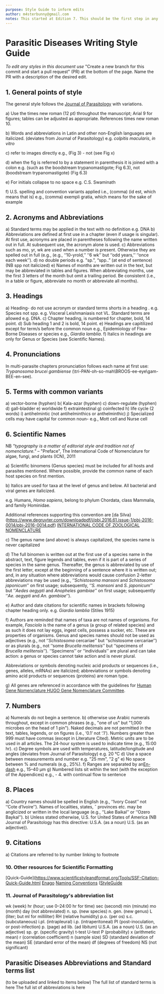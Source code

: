```yaml
---
purpose: Style Guide to inform edits
author: m4sterbunny@gmail.com
notes: This started at Edition 7. This should be the first step in any future editions- to be approved by all stakeholders. This goes hand in hand with standard terms and acronyms
---
```


# Parasitic Diseases Writing Style Guide

*To edit any styles in this document use* "Create a new branch for this commit and start a pull request" (PR) at the bottom of the page. Name the PR with a description of the desired edit. 

## 1. General points of style

The general style follows the [Journal of Parasitology](https://www.journalofparasitology.org/doi/pdf/10.1645/18-93) with variations.

a) Use the times new roman (12 pt) throughout the manuscript; Arial 9 for figures; tables can be adjusted as appropriate. References times new roman 10.

b) Words and abbreviations in Latin and other non-English languages are italicized. (deviates from Journal of Parasitology) e.g.  *colpitis macularis*, *in vitro*

c) refer to images directly e.g., (Fig 3) - not (see Fig x) 

d) when the fig is referred to by a statement in parenthesis it is joined with a colon e.g. (such as the boodstream trypanomastigote; Fig 6.3), not (boodstream trypanomastigote) (Fig 6.3)

e) For initials collapse to no space e.g. C.S. Swaminath 

f) U.S. spelling and convention variants applied i.e., (comma) (id est, which means that is)
e.g., (comma) exempli gratia, which means for the sake of example

## 2. Acronyms and Abbreviations

a) Standard terms may be applied in the text with no definition e.g. DNA
b) Abbreviations are defined at first use in a chapter (even if usage is singular). At first use, acronyms are placed in parentheses following the name written out in full. At subsequent use, the acronym alone is used. 
c) Abbreviations such as mo, yr, wk are used when a number is present. Otherwise they are spelled out in full (e.g., (e.g., ‘‘10-yrold,’’ ‘‘6 wk’’ but ‘‘odd years,’’ ‘‘once each week’’).
d) no double periods e.g. "sp.", “spp..” (at end of sentence) (NB spp not italicized)
e) Names of months are written out in the text, but may be abbreviated in tables and figures. When abbreviating months, use the first 3 letters of the month but omit a trailing period. Be consistent (i.e., in a table or figure, abbreviate no month or abbreviate all months).

## 3. Headings

a) Heading- do not use acronym or standard terms shorts in a heading .
e.g. Species not spp.
e.g. Visceral Leishmaniasis not VL.
Standard terms are allowed e.g. DNA.
c) Chapter heading, is numbered for chapter, bold, 14 point.
d) Sub heading 1 and 2 is bold, 14 point.
e) Headings are capitilized except for term/s before the common noun e.g., Epidemiology of Flea-Borne Diseases or species e.g., *Giardia lamblia*.
f) Italics in headings are only for Genus or Species (see Scientific Names).

## 4. Pronunciations

In multi-parasite chapters pronunciation follows each name at first use: *Trypanosoma brucei gambiense* (\tri-PAN-oh-so-mah\\BROOS-ee-eye\\gam-BEE-en-see\).

## 5. Terms with common variants

a) vector-borne (hyphen)
b( Kala-azar (hyphen)
c) down-regulate (hyphen)
d) gall-bladder
e) worldwide 
f) extraintestinal 
g) coinfected
h) life cycle (2 words)
i) antihelmintic (not antihelminthics or anthelminthic)
j) Specialized cells may have capital for common noun- e.g., Mott cell and Nurse cell


## 6. Scientific Names 

NB *"typography is a matter of editorial style and tradition not of nomenclature."*
– "Preface", The International Code of Nomenclature for algae, fungi, and plants (ICN), 2011

a) Scientific binomens (Genus species) must be included for all hosts and parasites mentioned. Where possible, provide the common name of each host species on first mention. 

b) Italics are used for taxa at the level of genus and below. All bacterial and viral genes are italicized. 

e.g. Humans, *Homo sapiens*, belong to phylum Chordata, class Mammalia, and family Hominidae. 

Additional references supporting this convention are [da Silva}(https://www.degruyter.com/downloadpdf/j/pbj.2016.61.issue-1/pbj-2016-0014/pbj-2016-0014.pdf)
[INTERNATIONAL CODE OF ZOOLOGICAL NOMENCLATURE](http://www.nhm.ac.uk/hosted-sites/iczn/code/index.jsp?nfv=true&booksection=appendixB)

c) The genus name (and above) is always capitalized, the species name is never capitalized

d) The full binomen is written out at the first use of a species name in the abstract, text, figure legends and tables, even if it
is part of a series of species in the same genus. Thereafter, the genus is abbreviated by use of the first letter, except at the
beginning of a sentence where it is written out; and, in any situation where abbreviations would cause confusion 2-letter
abbreviations may be used (e.g., ‘‘*Schistosoma mansoni* and *Schistosoma japonicum*’’ on first usage; subsequently, ‘‘*S.
mansoni* and *S. japonicum*’’ but ‘‘*Aedes aegypti* and *Anopheles gambiae*’’ on first usage; subsequently ‘‘*Ae. aegypti* and *An.
gambiae*’’).

e) Author and date citations for scientific names in brackets following chapter heading only. 
e.g. *Giardia lamblia* (Stiles 1915) 

f) Authors are reminded that names of taxa are not names of organisms. For example, *Fasciola* is the name of a genus (a
group of related species) and as such it does not lay eggs, ingest cells, possess a sucker, etc. These are properties of
organisms. Genus and species names should not be used as adjectives (e.g., not ‘‘*Schistosoma* cercariae’’ but ‘‘schistosome cercariae’’) or as plurals (e.g., not ‘‘some *Brucella melitensis*’’ but ‘‘specimens of *Brucella melitensis*’’).
‘‘Specimens’’ or ‘‘individuals’’ are plural and can take action: a genus or species cannot take action and is never plural.

Abbreviations or symbols denoting nucleic acid products or
sequences (i.e., genes, alleles, mRNAs) are italicized; abbreviations or symbols denoting amino acid products or
sequences (proteins) are roman type.

g) All genes are referenced in accordance with the guidelines for [Human Gene Nomenclature HUGO Gene Nomenclature Committee](www.genenames.org/about/guidelines).

## 7. Numbers
a) Numerals do not begin a sentence.
b) otherwise use Arabic numerals throughout, except in common phrases (e.g., "one of us" but "1,000 microbes on the head of 1 pin"). Naked decimals are not permitted in the text, tables, legends, or on figures (i.e., ‘0.1’ not ‘.1’). Numbers greater than 999 must have commas (except in Literature Cited). Metric units are to be used in all articles. The 24-hour system is used to indicate time (e.g., 15:00 hr).
c) Degree symbols are used with temperatures, latitude/longitude and angles (deviates from Journal of Parasitology) e.g. 20 °C
d) Use a space between measurements and number e.g. "25 mm", "2 g"
e) No space between % and numerals (e.g., 25%).
f) Ranges are separated by an[En-dash](https://www.thepunctuationguide.com/en-dash.html) e.g., 15–40 µm
g) Numbered lists sit within the text (with the exception of the Appendices) e.g., - 4. with continual flow to sentence

## 8. Places
a)  Country names should be spelled in English (e.g., ‘‘Ivory Coast’’ not ‘‘Cote d’Ivoire’’). Names of localities, states, ˆ
provinces etc. may be anglicized or written in the local language (e.g., ‘‘Lake Baikal’’ or ‘‘Ozero Baykal’’).
b) Unless stated otherwise, U.S. for United States of America (NB Journal of Parasitology has this directive: U.S.A. (as a noun)
U.S. (as an adjective)).


## 9. Citations

a) Citations are referred to by number linking to footnote


### 10. Other resources for Scientific Formatting

[Quick-Guide](https://www.scientificstyleandformat.org/Tools/SSF-Citation-Quick-Guide.html
[Enago](https://www.enago.com/academy/how-to-write-scientific-names-in-a-research-paper-animals-plants/)
[Naming Conventions](http://www.hardydiagnostics.com/wp-content/uploads/2016/05/nomenclature-of-microorganisms.pdf)
([StyleGuide](http://precisionscienceediting.com/tips/taxonomic-names-format-them-right/)


### 11. Journal of Parasitology's abbreviation list

wk (week)
hr (hour; use 0–24:00 hr for time)
sec (second) min (minute)
mo (month)
day (not abbreviated)
n. sp. (new species)
n. gen. (new genus)
L (liter; but ml for milliliter)
RH (relative humidity)
p.o. (per os)
s.c. (subcutaneous)
i.pl. (intrapleural)
i.p. (intraperitoneal)
PI (post-inoculation, or post-infection)
p. (page)
ad lib. (ad libitum)
U.S.A. (as a noun)
U.S. (as an adjective)
sp. gr. (specific gravity)
t-test
U-test
P (probability)
x (arithmetic mean)
r (correlation coefficient)
n (sample size)
SD (standard deviation of the mean)
SE (standard error of the mean)
df (degrees of freedom) NS (not significant)

## Parasitic Diseases Abbreviations and Standard terms list
(to be uploaded and linked to items below)
The full list of standard terms is here
The full ist of abbreviations is here


